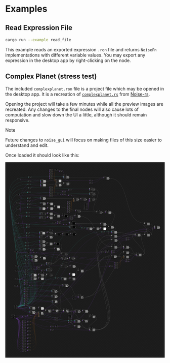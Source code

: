 # Examples

## Read Expression File

```bash
cargo run --example read_file
```

This example reads an exported expression `.ron` file and returns `NoiseFn` implementations with
different variable values. You may export any expression in the desktop app by right-clicking on the
node.

## Complex Planet (stress test)

The included `complexplanet.ron` file is a project file which may be opened in the desktop app. It
is a recreation of
[`complexplanet.rs`](https://github.com/Razaekel/noise-rs/blob/develop/examples/complexplanet.rs)
from [Noise-rs](https://github.com/Razaekel/noise-rs).

Opening the project will take a few minutes while all the preview images are recreated. Any changes
to the final nodes will also cause lots of computation and slow down the UI a little, although it
should remain responsive.

> [!NOTE]
> Future changes to `noise_gui` will focus on making files of this size easier to understand and
> edit.

Once loaded it should look like this:

![Screenshot of a project loaded in the noise_gui program](../.github/img/complexplanet.png)
